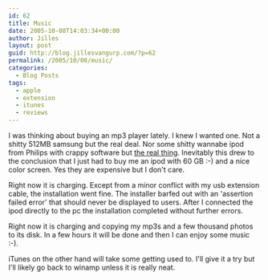 ```yaml
---
id: 62
title: Music
date: 2005-10-08T14:03:34+00:00
author: Jilles
layout: post
guid: http://blog.jillesvangurp.com/?p=62
permalink: /2005/10/08/music/
categories:
  - Blog Posts
tags:
  - apple
  - extension
  - itunes
  - reviews
---
```

I was thinking about buying an mp3 player lately. I knew I wanted one. Not a shitty 512MB samsung but the real deal. Nor some shitty wannabe ipod from Philips with crappy software but <a href="http://www.apple.com/ipod/color/">the real thing</a>. Inevitably this drew to the conclusion that I just had to buy me an ipod with 60 GB :-) and a nice color screen. Yes they are expensive but I don't care. 

Right now it is charging. Except from a minor conflict with my usb extension cable, the installation went fine. The installer barfed out with an 'assertion failed error' that should never be displayed to users. After I connected the ipod directly to the pc the installation completed without further errors. 

Right now it is charging and copying my mp3s and a few thousand photos to its disk. In a few hours it will be done and then I can enjoy some music :-).

iTunes on the other hand will take some getting used to. I'll give it a try but I'll likely go back to winamp unless it is really neat.